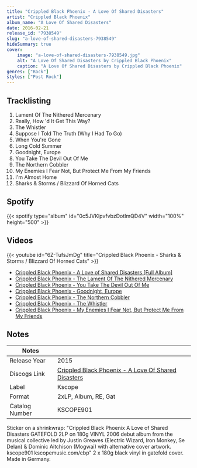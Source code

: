 ```yaml
---
title: "Crippled Black Phoenix - A Love Of Shared Disasters"
artist: "Crippled Black Phoenix"
album_name: "A Love Of Shared Disasters"
date: 2016-02-21
release_id: "7938549"
slug: "a-love-of-shared-disasters-7938549"
hideSummary: true
cover:
    image: "a-love-of-shared-disasters-7938549.jpg"
    alt: "A Love Of Shared Disasters by Crippled Black Phoenix"
    caption: "A Love Of Shared Disasters by Crippled Black Phoenix"
genres: ["Rock"]
styles: ["Post Rock"]
---
```

## Tracklisting
1. Lament Of The Nithered Mercenary
2. Really, How 'd It Get This Way?
3. The Whistler
4. Suppose I Told The Truth (Why I Had To Go)
5. When You're Gone
6. Long Cold Summer
7. Goodnight, Europe
8. You Take The Devil Out Of Me
9. The Northern Cobbler
10. My Enemies I Fear Not, But Protect Me From My Friends
11. I'm Almost Home
12. Sharks & Storms / Blizzard Of Horned Cats
## Spotify
{{< spotify type="album" id="0c5JVKlpvfvbzDotImQD4V" width="100%" height="500" >}}

## Videos
{{< youtube id="6Z-TufsJmDg" title="Crippled Black Phoenix - Sharks & Storms / Blizzard Of Horned Cats" >}}
- [Crippled Black Phoenix - A Love of Shared Disasters [Full Album]](https://www.youtube.com/watch?v=zRFEJ32Rxh8)
- [Crippled Black Phoenix - The Lament Of The Nithered Mercenary](https://www.youtube.com/watch?v=fAXf6jYgJBI)
- [Crippled Black Phoenix - You Take The Devil Out Of Me](https://www.youtube.com/watch?v=W0S-MaHdA5E)
- [Crippled Black Phoenix - Goodnight, Europe](https://www.youtube.com/watch?v=sId-R77QXko)
- [Crippled Black Phoenix - The Northern Cobbler](https://www.youtube.com/watch?v=nXGu_9GnwoM)
- [Crippled Black Phoenix - The Whistler](https://www.youtube.com/watch?v=WY9F0NoOXhg)
- [Crippled Black Phoenix - My Enemies I Fear Not, But Protect Me From My Friends](https://www.youtube.com/watch?v=VZQ-QgI9Y88)

## Notes
| Notes          |             |
| ---------------| ----------- |
| Release Year   | 2015 |
| Discogs Link   | [Crippled Black Phoenix - A Love Of Shared Disasters](https://www.discogs.com/release/7938549-Crippled-Black-Phoenix-A-Love-Of-Shared-Disasters) |
| Label          | Kscope |
| Format         | 2xLP, Album, RE, Gat |
| Catalog Number | KSCOPE901 |

Sticker on a shrinkwrap: "Crippled Black Phoenix A Love of Shared Disasters GATEFOLD 2LP on 180g VINYL 2006 debut album from the musical collective led by Justin Greaves (Electric Wizard, Iron Monkey, Se Delan) & Dominic Aitchison (Mogwai) with alternative cover artwork. kscope901 kscopemusic.com/cbp"  2 x 180g black vinyl in gatefold cover. Made in Germany.
